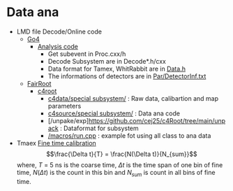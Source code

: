 # Data ana
  - LMD file Decode/Online code
    - [Go4](https://github.com/go4org/go4)
      - [Analysis code](Go4/AnaCode/) 
        - Get subevent in  Proc.cxx/h
        - Decode Subsystem are in Decode*.h/cxx
        - Data format for Tamex, WhitRabbit are in [Data.h](Go4/AnaCode/DecodeSubSystem1.1/Data.h)
        - The informations of detectors are in [Par/DetectorInf.txt](Go4/AnaCode/DecodeSubSystem1.1/Par/DetectorInf.txt)
    - [FairRoot](https://github.com/FairRootGroup/FairRoot)
      - [c4root](https://github.com/cej25/c4Root)
        - [c4data/special subsystem/](https://github.com/cej25/c4Root/tree/main/c4data) : Raw data, calibartion and map parameters
        - [c4source/special subsystem/](https://github.com/cej25/c4Root/tree/main/c4source) : Data ana code
        - [/unpake/exp]https://github.com/cej25/c4Root/tree/main/unpack : Dataformat for subsystem
        - [/macros/run.cpp](https://github.com/cej25/c4Root/tree/main/macros) : example fot using all class to ana data  
  - Tmaex [Fine time calibration](https://ieeexplore.ieee.org/document/571882)
    $$\frac{\Delta t}{T} = \frac{N(\Delta t)}{N_{sum}}$$
    where, $T$ = 5 ns is the coarse time, $\Delta t$ is the time span of one bin of fine time, $N(\Delta t)$ is the count in this bin  and $N_{sum}$ is count in all bins of fine time.
